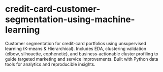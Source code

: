 # credit-card-customer-segmentation-using-machine-learning
Customer segmentation for credit-card portfolios using unsupervised learning (K-means &amp; Hierarchical). Includes EDA, clustering validation (elbow, silhouette, cophenetic), and business-actionable cluster profiling to guide targeted marketing and service improvements. Built with Python data tools for analytics and reproducible insights.
